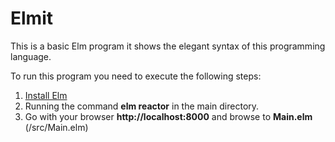 # Elmit

This is a basic Elm program it shows the elegant syntax of this programming language.

To run this program you need to execute the following steps:

1. <a href="https://guide.elm-lang.org/install.html">Install Elm </a>
2. Running the command **elm reactor** in the main directory.
3. Go with your browser **http://localhost:8000** and browse to **Main.elm** (/src/Main.elm)
